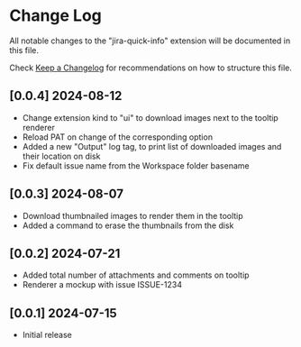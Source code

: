 # Change Log
All notable changes to the "jira-quick-info" extension will be documented in this file.

Check [Keep a Changelog](http://keepachangelog.com/) for recommendations on how to structure this file.

## [0.0.4] 2024-08-12
- Change extension kind to "ui" to download images next to the tooltip renderer
- Reload PAT on change of the corresponding option
- Added a new "Output" log tag, to print list of downloaded images and their location on disk
- Fix default issue name from the Workspace folder basename

## [0.0.3] 2024-08-07
- Download thumbnailed images to render them in the tooltip
- Added a command to erase the thumbnails from the disk

## [0.0.2] 2024-07-21
- Added total number of attachments and comments on tooltip
- Renderer a mockup with issue ISSUE-1234

## [0.0.1] 2024-07-15
- Initial release